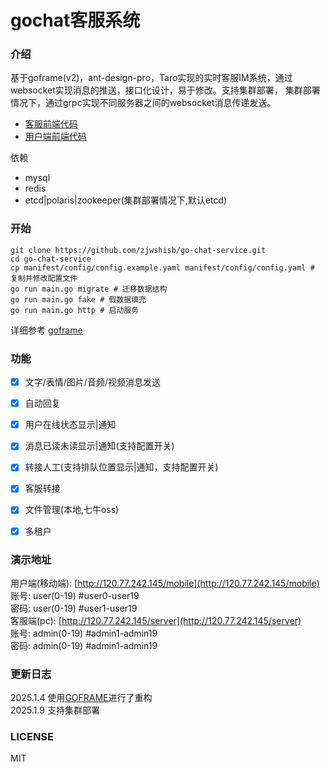 # gochat客服系统

### 介绍
基于goframe(v2)，ant-design-pro，Taro实现的实时客服IM系统，通过websocket实现消息的推送，接口化设计，易于修改。支持集群部署，
集群部署情况下，通过grpc实现不同服务器之间的websocket消息传递发送。


- [客服前端代码](https://github.com/zjwshisb/service-frontend)
- [用户端前端代码](https://github.com/zjwshisb/service-user)

依赖
- mysql
- redis
- etcd|polaris|zookeeper(集群部署情况下,默认etcd)


### 开始
```shell
git clone https://github.com/zjwshisb/go-chat-service.git
cd go-chat-service
cp manifest/config/config.example.yaml manifest/config/config.yaml # 复制并修改配置文件
go run main.go migrate # 迁移数据结构
go run main.go fake # 假数据填充
go run main.go http # 启动服务
```
详细参考 [goframe](https://goframe.org/)

### 功能

- [x] 文字/表情/图片/音频/视频消息发送
- [x] 自动回复
- [x] 用户在线状态显示|通知
- [x] 消息已读未读显示|通知(支持配置开关)
- [X] 转接人工(支持排队位置显示|通知，支持配置开关)
- [x] 客服转接
- [x] 文件管理(本地,七牛oss)
- [X] 多租户


### 演示地址

用户端(移动端): [http://120.77.242.145/mobile](http://120.77.242.145/mobile)  
账号: user(0-19) #user0-user19  
密码: user(0-19) #user1-user19  
客服端(pc): [http://120.77.242.145/server](http://120.77.242.145/server)  
账号: admin(0-19) #admin1-admin19  
密码: admin(0-19) #admin1-admin19

### 更新日志

2025.1.4 使用[GOFRAME](https://github.com/gogf/gf)进行了重构  
2025.1.9 支持集群部署

### LICENSE

MIT
